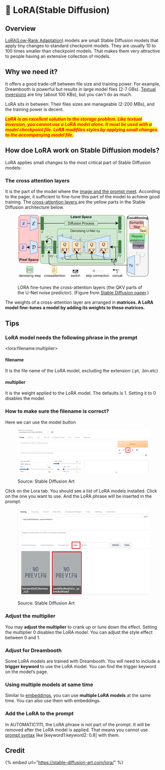 # 📙 LoRA(Stable Diffusion)

## Overview

[LoRA(Low-Rank Adaptation)](../adaptation/lora/) models are small Stable Diffusion models that apply tiny changes to standard checkpoint models. They are usually 10 to 100 times smaller than checkpoint models. That makes them very attractive to people having an extensive collection of models.

## Why we need it?

It offers a good trade-off between file size and training power. For example, Dreambooth is powerful but results in large model files (2-7 GBs). [Textual inversions](embeddings.md) are tiny (about 100 KBs), but you can't do as much.

LoRA sits in between: Their files sizes are manageable (2-200 MBs), and the training power is decent.

_<mark style="color:red;">**LoRA is an excellent solution to the storage problem. Like textual inversion, you cannot use a LoRA model alone. It must be used with a model checkpoint file. LoRA modifiles styles by applying small changes to the accompanying model file.**</mark>_

## How doe LoRA work on Stable Diffusion models?

LoRA applies small changes to the most critical part of Stable Diffusion models:

### The cross attention layers

It is the part of the model where the [image and the prompt meet](conditioning.md#feeding-embeddings-to-noise-predictor). According to the pager, it sufficient to fine-tune this part of the model to achieve good training. The [cross-attention layers ](https://aisuko.gitbook.io/wiki/ai-techniques/stable-diffusion/conditioning#cross-attention)are the yellow parts in the Stable Diffusion architecture below.

<figure><img src="../../.gitbook/assets/image (50).png" alt=""><figcaption><p>LORA fine-tunes the cross-attention layers (the QKV parts of the U-Net noise predictor). (Figure from <a href="https://arxiv.org/abs/2112.10752">Stable Diffusion paper</a>.)</p></figcaption></figure>

The weights of a cross-attention layer are arranged in **matrices. A LoRA model fine-tunes a model by adding its weights to these matrices.**

## Tips

### LoRA model needs the following phrase in the prompt

\<lora:filename:multiplier>

#### filename

It is the file name of the LoRA model, excluding the extension (.pt, .bin.etc)

#### multiplier

It is the weight applied to the LoRA model. The defaults is 1. Setting it to 0 disables the model.

### How to make sure the filename is correct?

Here we can use the model button

<figure><img src="../../.gitbook/assets/image (54).png" alt=""><figcaption><p>Source: Stable Diffusion Art</p></figcaption></figure>



Click on the Lora tab. You should see a list of LoRA models installed. Click on the one you want to use. And the LoRA phrase will be inserted in the prompt.

<figure><img src="../../.gitbook/assets/image (16).png" alt=""><figcaption><p>Source: Stable Diffusion Art</p></figcaption></figure>

### Adjust the multiplier

You may **adjust the multiplier** to crank up or tune down the effect. Setting the multiplier 0 disables the LoRA model. You can adjust the style effect between 0 and 1.

### Adjust for Dreambooth

Some LoRA models are trained with Dreambooth. You will need to include a **trigger keyword** to use the LoRA model. You can find the trigger keyword on the model’s page.

### Using multiple models at same time

Similar to [embeddings](embeddings.md), you can use **multiple LoRA models** at the same time. You can also use them with embeddings.

### Add the LoRA to the prompt

In AUTOMATIC1111, the LoRA phrase is not part of the prompt. It will be removed after the LoRA model is applied. That means you cannot use [prompt syntax](../chain/langchain/prompts.md) like \[keyword1:keyword2: 0.8] with them.

## Credit

{% embed url="https://stable-diffusion-art.com/lora/" %}
